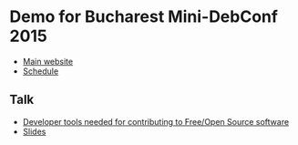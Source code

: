# Demo for Bucharest Mini-DebConf 2015

- [Main website](http://bucharest2015.mini.debconf.org/)
- [Schedule](http://bucharest2015.mini.debconf.org/schedule.shtml)

## Talk

- [Developer tools needed for contributing to Free/Open Source software](https://wiki.debian.org/DebianWomen/Projects/MiniDebconf-Women/2015/Talks#Developer_tools_needed_for_contributing_to_Free.2FOpen_Source_software)
- [Slides](http://www.slideshare.net/marianitadn/dev-tools-48268519)

